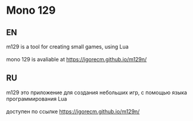 # Mono 129
## EN
m129 is a tool for creating small games, using Lua\
\
mono 129 is avaliable at https://igorecm.github.io/m129n/
## RU
m129 это приложение для создания небольших игр, с помощью языка программирования Lua\
\
доступен по ссылке https://igorecm.github.io/m129n/
